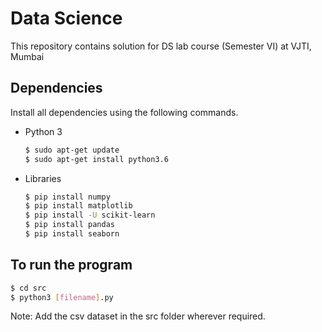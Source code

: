 # Data Science 
This repository contains solution for DS lab course (Semester VI) at VJTI, Mumbai

## Dependencies
Install all dependencies using the following commands.
* Python 3
    ```bash
    $ sudo apt-get update
    $ sudo apt-get install python3.6
    ```
* Libraries
    ```bash
    $ pip install numpy
    $ pip install matplotlib
    $ pip install -U scikit-learn
    $ pip install pandas
    $ pip install seaborn
    ```
## To run the program
```bash
$ cd src
$ python3 [filename].py
```
Note: Add the csv dataset in the src folder wherever required.
